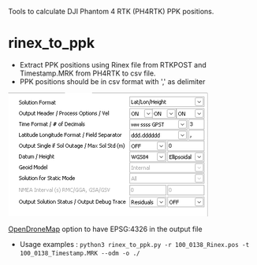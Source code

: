 Tools to calculate DJI Phantom 4 RTK (PH4RTK) PPK positions.

# rinex_to_ppk
* Extract PPK positions using Rinex file from RTKPOST and Timestamp.MRK from PH4RTK to csv file.
* PPK positions should be in csv format with ',' as delimiter

![rtkpost output options](rtkpost_output.png)

[OpenDroneMap](https://opendronemap.org/) option to have EPSG:4326 in the output file

- Usage examples
 :
```python3 rinex_to_ppk.py -r 100_0138_Rinex.pos -t 100_0138_Timestamp.MRK --odm -o ./ ```


